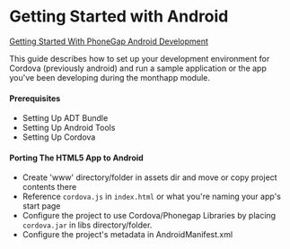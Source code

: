 Getting Started with Android
============================

[Getting Started With PhoneGap Android Development](http://www.adobe.com/devnet/html5/articles/getting-started-with-phonegap-in-eclipse-for-android.html)

This guide describes how to set up your development environment for Cordova (previously android) and run a sample application or the app you've been developing during the monthapp module.

#### Prerequisites

* Setting Up ADT Bundle
* Setting Up Android Tools
* Setting Up Cordova

#### Porting The HTML5 App to Android

* Create 'www' directory/folder in assets dir and move or copy project contents there
* Reference `cordova.js` in `index.html` or what you're naming your app's start page
* Configure the project to use Cordova/Phonegap Libraries by placing `cordova.jar` in libs directory/folder.
* Configure the project's metadata in AndroidManifest.xml
